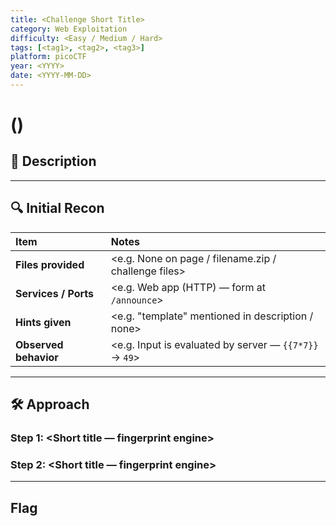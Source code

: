 ```yaml
---
title: <Challenge Short Title>
category: Web Exploitation
difficulty: <Easy / Medium / Hard>
tags: [<tag1>, <tag2>, <tag3>]
platform: picoCTF
year: <YYYY>
date: <YYYY-MM-DD>
---
```


# <Challenge Short Title> (<Year>)

## 📝 Description
<One-paragraph challenge description. Paste the official prompt or a short summary.>

---

## 🔍 Initial Recon

| Item | Notes |
|:-----|:------|
| **Files provided** | <e.g. None on page / filename.zip / challenge files> |
| **Services / Ports** | <e.g. Web app (HTTP) — form at `/announce`> |
| **Hints given** | <e.g. "template" mentioned in description / none> |
| **Observed behavior** | <e.g. Input is evaluated by server — `{{7*7}}` → `49`> |
---

## 🛠️ Approach

### Step 1: <Short title — fingerprint engine>
<Explain what you did and why.>

### Step 2: <Short title — fingerprint engine>
<Explain what you did and why.>

---

## Flag

